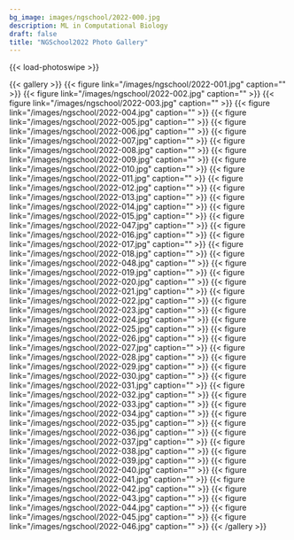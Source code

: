 ```yaml
---
bg_image: images/ngschool/2022-000.jpg
description: ML in Computational Biology
draft: false
title: "NGSchool2022 Photo Gallery"
---
```


{{< load-photoswipe >}}

{{< gallery >}}
  {{< figure link="/images/ngschool/2022-001.jpg"  caption="" >}}
  {{< figure link="/images/ngschool/2022-002.jpg"  caption="" >}}
  {{< figure link="/images/ngschool/2022-003.jpg"  caption="" >}}
  {{< figure link="/images/ngschool/2022-004.jpg"  caption="" >}}
  {{< figure link="/images/ngschool/2022-005.jpg"  caption="" >}}
  {{< figure link="/images/ngschool/2022-006.jpg"  caption="" >}}
  {{< figure link="/images/ngschool/2022-007.jpg"  caption="" >}}
  {{< figure link="/images/ngschool/2022-008.jpg"  caption="" >}}
  {{< figure link="/images/ngschool/2022-009.jpg"  caption="" >}}
  {{< figure link="/images/ngschool/2022-010.jpg"  caption="" >}}
  {{< figure link="/images/ngschool/2022-011.jpg"  caption="" >}}
  {{< figure link="/images/ngschool/2022-012.jpg"  caption="" >}}
  {{< figure link="/images/ngschool/2022-013.jpg"  caption="" >}}
  {{< figure link="/images/ngschool/2022-014.jpg"  caption="" >}}
  {{< figure link="/images/ngschool/2022-015.jpg"  caption="" >}}
  {{< figure link="/images/ngschool/2022-047.jpg"  caption="" >}}
  {{< figure link="/images/ngschool/2022-016.jpg"  caption="" >}}
  {{< figure link="/images/ngschool/2022-017.jpg"  caption="" >}}
  {{< figure link="/images/ngschool/2022-018.jpg"  caption="" >}}
  {{< figure link="/images/ngschool/2022-048.jpg"  caption="" >}}
  {{< figure link="/images/ngschool/2022-019.jpg"  caption="" >}}
  {{< figure link="/images/ngschool/2022-020.jpg"  caption="" >}}
  {{< figure link="/images/ngschool/2022-021.jpg"  caption="" >}}
  {{< figure link="/images/ngschool/2022-022.jpg"  caption="" >}}
  {{< figure link="/images/ngschool/2022-023.jpg"  caption="" >}}
  {{< figure link="/images/ngschool/2022-024.jpg"  caption="" >}}
  {{< figure link="/images/ngschool/2022-025.jpg"  caption="" >}}
  {{< figure link="/images/ngschool/2022-026.jpg"  caption="" >}}
  {{< figure link="/images/ngschool/2022-027.jpg"  caption="" >}}
  {{< figure link="/images/ngschool/2022-028.jpg"  caption="" >}}
  {{< figure link="/images/ngschool/2022-029.jpg"  caption="" >}}
  {{< figure link="/images/ngschool/2022-030.jpg"  caption="" >}}
  {{< figure link="/images/ngschool/2022-031.jpg"  caption="" >}}
  {{< figure link="/images/ngschool/2022-032.jpg"  caption="" >}}
  {{< figure link="/images/ngschool/2022-033.jpg"  caption="" >}}
  {{< figure link="/images/ngschool/2022-034.jpg"  caption="" >}}
  {{< figure link="/images/ngschool/2022-035.jpg"  caption="" >}}
  {{< figure link="/images/ngschool/2022-036.jpg"  caption="" >}}
  {{< figure link="/images/ngschool/2022-037.jpg"  caption="" >}}
  {{< figure link="/images/ngschool/2022-038.jpg"  caption="" >}}
  {{< figure link="/images/ngschool/2022-039.jpg"  caption="" >}}
  {{< figure link="/images/ngschool/2022-040.jpg"  caption="" >}}
  {{< figure link="/images/ngschool/2022-041.jpg"  caption="" >}}
  {{< figure link="/images/ngschool/2022-042.jpg"  caption="" >}}
  {{< figure link="/images/ngschool/2022-043.jpg"  caption="" >}}
  {{< figure link="/images/ngschool/2022-044.jpg"  caption="" >}}
  {{< figure link="/images/ngschool/2022-045.jpg"  caption="" >}}
  {{< figure link="/images/ngschool/2022-046.jpg"  caption="" >}}
{{< /gallery >}}
